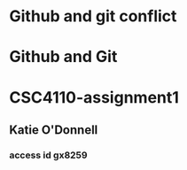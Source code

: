 # Github and git conflict
# Github and Git
# CSC4110-assignment1
## Katie O'Donnell
### access id gx8259
